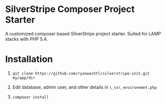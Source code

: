 SilverStripe Composer Project Starter
=================

A customized composer based SilverStripe project starter. Suited for LAMP stacks with PHP 5.4.

Installation
=================

1. `git clone https://github.com/ryanwachtl/silverstripe-init.git my/app/dir`

2. Edit database, admin user, and other details in `\_ss\_environemnt.php`

3. `composer install`
